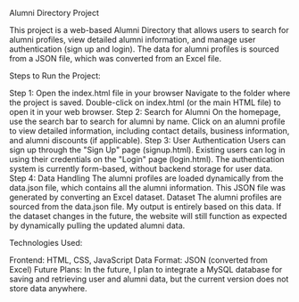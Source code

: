 Alumni Directory Project

This project is a web-based Alumni Directory that allows users to search for alumni profiles, view detailed alumni information, and manage user authentication (sign up and login). The data for alumni profiles is sourced from a JSON file, which was converted from an Excel file.

Steps to Run the Project:

Step 1: Open the index.html file in your browser
Navigate to the folder where the project is saved.
Double-click on index.html (or the main HTML file) to open it in your web browser.
Step 2: Search for Alumni
On the homepage, use the search bar to search for alumni by name.
Click on an alumni profile to view detailed information, including contact details, business information, and alumni discounts (if applicable).
Step 3: User Authentication
Users can sign up through the "Sign Up" page (signup.html).
Existing users can log in using their credentials on the "Login" page (login.html).
The authentication system is currently form-based, without backend storage for user data.
Step 4: Data Handling
The alumni profiles are loaded dynamically from the data.json file, which contains all the alumni information.
This JSON file was generated by converting an Excel dataset.
Dataset
The alumni profiles are sourced from the data.json file. My output is entirely based on this data. If the dataset changes in the future, the website will still function as expected by dynamically pulling the updated alumni data.

Technologies Used:

Frontend: HTML, CSS, JavaScript
Data Format: JSON (converted from Excel)
Future Plans:
In the future, I plan to integrate a MySQL database for saving and retrieving user and alumni data, but the current version does not store data anywhere.
